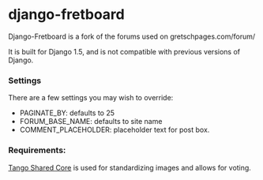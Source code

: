 django-fretboard
================

Django-Fretboard is a fork of the forums used on gretschpages.com/forum/

It is built for Django 1.5, and is not compatible with previous versions of Django.


### Settings
There are a few settings you may wish to override:

* PAGINATE_BY: defaults to 25 
* FORUM_BASE_NAME: defaults to site name
* COMMENT_PLACEHOLDER: placeholder text for post box.


### Requirements:

[Tango Shared Core](https://github.com/tBaxter/tango-shared-core) is used for standardizing images and allows for voting.
